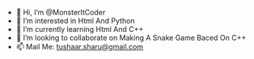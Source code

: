 - 👋 Hi, I’m @MonsterItCoder
- 👀 I’m interested in Html And Python
- 🌱 I’m currently learning Html And C++
- 💞️ I’m looking to collaborate on Making A Snake Game Baced On C++
- 📫 Mail Me: tushaar.sharu@gmail.com

<!---
MonsterItCoder/MonsterItCoder is a ✨ special ✨ repository because its `README.md` (this file) appears on your GitHub profile.
You can click the Preview link to take a look at your changes.
--->

